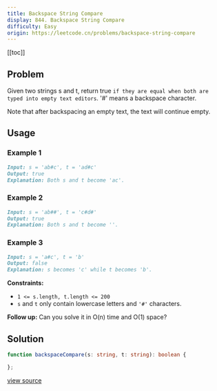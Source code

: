 ```yaml
---
title: Backspace String Compare
display: 844. Backspace String Compare
difficulty: Easy
origin: https://leetcode.cn/problems/backspace-string-compare
---
```


[[toc]]

## Problem

Given two strings s and t, return true `if they are equal when both are typed into empty text editors`. &#39;#&#39; means a backspace character.

Note that after backspacing an empty text, the text will continue empty.

## Usage

### Example 1

```md
Input: s = 'ab#c', t = 'ad#c'
Output: true
Explanation: Both s and t become 'ac'.
```

### Example 2

```md
Input: s = 'ab##', t = 'c#d#'
Output: true
Explanation: Both s and t become ''.
```

### Example 3

```md
Input: s = 'a#c', t = 'b'
Output: false
Explanation: s becomes 'c' while t becomes 'b'.
```


**Constraints:**

- <code><span>1 &lt;= s.length, t.length &lt;= 200</span></code>
- <span><code>s</code> and <code>t</code> only contain lowercase letters and <code>&#39;#&#39;</code> characters.</span>


**Follow up:** Can you solve it in O(n) time and O(1) space?


## Solution

```ts
function backspaceCompare(s: string, t: string): boolean {

};
```

[view source](https://leetcode.cn/problems/backspace-string-compare)
